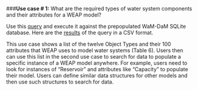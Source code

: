 ###**Use case # 1:** What are the required types of water system components and their attributes for a WEAP model?   

Use this [query](https://github.com/amabdallah/WaM-DaM/blob/master/02UseCases/Queries/01DataStructures.sql) and execute it against the prepopulated WaM-DaM SQLite database. Here are the [results](https://github.com/amabdallah/WaM-DaM/blob/master/02UseCases/Results/UseCase1.csv) of the query in a CSV format.    

This use case shows a list of the twelve Object Types and their 100 attributes that WEAP uses to model water systems (Table 6). Users then can use this list in the second use case to search for data to populate a specific instance of a WEAP model anywhere. For example, users need to look for instances of “Reservoir” and attributes like “Capacity” to populate their model. Users can define similar data structures for other models and then use such structures to search for data. 

